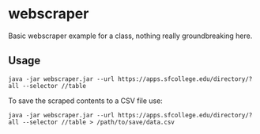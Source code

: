 # webscraper

Basic webscraper example for a class, nothing really groundbreaking here.

## Usage

```shell
java -jar webscraper.jar --url https://apps.sfcollege.edu/directory/?all --selector //table
```

To save the scraped contents to a CSV file use:
```shell
java -jar webscraper.jar --url https://apps.sfcollege.edu/directory/?all --selector //table > /path/to/save/data.csv
```
